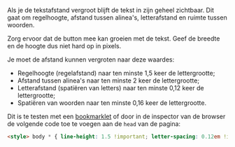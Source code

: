<!-- @license CC0-1.0 -->

Als je de tekstafstand vergroot blijft de tekst in zijn geheel zichtbaar. Dit gaat om regelhoogte, afstand tussen alinea's, letterafstand en ruimte tussen woorden.

Zorg ervoor dat de button mee kan groeien met de tekst. Geef de breedte en de hoogte dus niet hard op in pixels.

Je moet de afstand kunnen vergroten naar deze waardes:  

- Regelhoogte (regelafstand) naar ten minste 1,5 keer de lettergrootte;
- Afstand tussen alinea's naar ten minste 2 keer de lettergrootte;
- Letterafstand (spatiëren van letters) naar ten minste 0,12 keer de lettergrootte;
- Spatiëren van woorden naar ten minste 0,16 keer de lettergrootte.

Dit is te testen met een [bookmarklet](https://html5accessibility.com/tests/tsbookmarklet.html) of door in de inspector van de browser de volgende code toe te voegen aan de `head` van de pagina:

```html
<style> body * { line-height: 1.5 !important; letter-spacing: 0.12em !important; word-spacing: 0.16em !important; } body p { margin-bottom: 2em !important; } </style>
```
